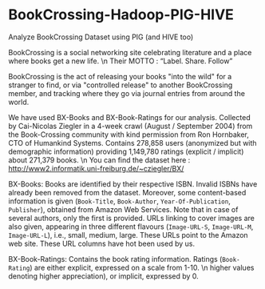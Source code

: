 # BookCrossing-Hadoop-PIG-HIVE
Analyze BookCrossing Dataset using PIG (and HIVE too)

BookCrossing is a social networking site celebrating literature and a place where books get a new life. 
\n Their MOTTO : “Label. Share. Follow”

BookCrossing is the act of releasing your books "into the wild" for a stranger to find, or via "controlled release" to another BookCrossing member, and tracking where they go via journal entries from around the world.

We have used BX-Books and BX-Book-Ratings for our analysis.
Collected by Cai-Nicolas Ziegler in a 4-week crawl (August / September 2004) from the Book-Crossing community with kind permission from Ron Hornbaker, CTO of Humankind Systems. Contains 278,858 users (anonymized but with demographic information) providing 1,149,780 ratings (explicit / implicit) about 271,379 books.
\n You can find the dataset here : http://www2.informatik.uni-freiburg.de/~cziegler/BX/

BX-Books:
Books are identified by their respective ISBN. Invalid ISBNs have already been removed from the dataset. 
Moreover, some content-based information is given (`Book-Title`, `Book-Author`, `Year-Of-Publication`, `Publisher`), obtained from Amazon Web Services. Note that in case of several authors, only the first is provided. URLs linking to cover images are also given, appearing in three different flavours (`Image-URL-S`, `Image-URL-M`, `Image-URL-L`), i.e., small, medium, large. These URLs point to the Amazon web site. These URL columns have hot been used by us.

BX-Book-Ratings:
Contains the book rating information. Ratings (`Book-Rating`) are either explicit, expressed on a scale from 1-10.
\n higher values denoting higher appreciation), or implicit, expressed by 0.
